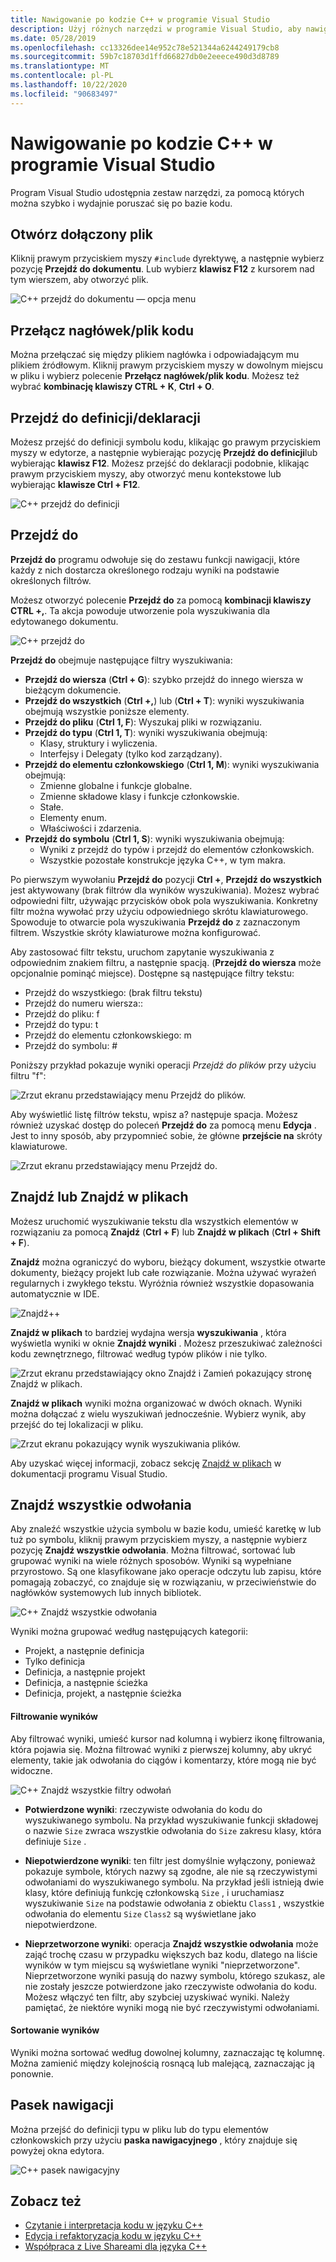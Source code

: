 ```yaml
---
title: Nawigowanie po kodzie C++ w programie Visual Studio
description: Użyj różnych narzędzi w programie Visual Studio, aby nawigować po kodzie bazowym języka C++.
ms.date: 05/28/2019
ms.openlocfilehash: cc13326dee14e952c78e521344a6244249179cb8
ms.sourcegitcommit: 59b7c18703d1ffd66827db0e2eeece490d3d8789
ms.translationtype: MT
ms.contentlocale: pl-PL
ms.lasthandoff: 10/22/2020
ms.locfileid: "90683497"
---
```

# <a name="navigate-c-code-in-visual-studio"></a>Nawigowanie po kodzie C++ w programie Visual Studio

Program Visual Studio udostępnia zestaw narzędzi, za pomocą których można szybko i wydajnie poruszać się po bazie kodu.

## <a name="open-an-included-file"></a>Otwórz dołączony plik

Kliknij prawym przyciskiem myszy `#include` dyrektywę, a następnie wybierz pozycję **Przejdź do dokumentu**. Lub wybierz **klawisz F12** z kursorem nad tym wierszem, aby otworzyć plik.

![C&#43;&#43; przejdź do dokumentu — opcja menu](../ide/media/go-to-document.png "Przejdź do dokumentu")

## <a name="toggle-headercode-file"></a>Przełącz nagłówek/plik kodu

Można przełączać się między plikiem nagłówka i odpowiadającym mu plikiem źródłowym. Kliknij prawym przyciskiem myszy w dowolnym miejscu w pliku i wybierz polecenie **Przełącz nagłówek/plik kodu**. Możesz też wybrać **kombinację klawiszy CTRL + K**, **Ctrl + O**.

## <a name="go-to-definitiondeclaration"></a>Przejdź do definicji/deklaracji

Możesz przejść do definicji symbolu kodu, klikając go prawym przyciskiem myszy w edytorze, a następnie wybierając pozycję **Przejdź do definicji**lub wybierając **klawisz F12**. Możesz przejść do deklaracji podobnie, klikając prawym przyciskiem myszy, aby otworzyć menu kontekstowe lub wybierając **klawisze Ctrl + F12**.

![C&#43;&#43; przejdź do definicji](../ide/media/go-to-def.png "Przejdź do definicji")

## <a name="go-to"></a>Przejdź do

**Przejdź do** programu odwołuje się do zestawu funkcji nawigacji, które każdy z nich dostarcza określonego rodzaju wyniki na podstawie określonych filtrów.

Możesz otworzyć polecenie **Przejdź do** za pomocą **kombinacji klawiszy CTRL +,**. Ta akcja powoduje utworzenie pola wyszukiwania dla edytowanego dokumentu.

![C&#43;&#43; przejdź do](../ide/media/go-to-cpp.png "Przejdź do")

**Przejdź do** obejmuje następujące filtry wyszukiwania:

- **Przejdź do wiersza** (**Ctrl + G**): szybko przejdź do innego wiersza w bieżącym dokumencie.
- **Przejdź do wszystkich** (**Ctrl +,**) lub (**Ctrl + T**): wyniki wyszukiwania obejmują wszystkie poniższe elementy.
- **Przejdź do pliku** (**Ctrl 1, F**): Wyszukaj pliki w rozwiązaniu.
- **Przejdź do typu** (**Ctrl 1, T**): wyniki wyszukiwania obejmują:
  - Klasy, struktury i wyliczenia.
  - Interfejsy i Delegaty (tylko kod zarządzany).
- **Przejdź do elementu członkowskiego** (**Ctrl 1, M**): wyniki wyszukiwania obejmują:
  - Zmienne globalne i funkcje globalne.
  - Zmienne składowe klasy i funkcje członkowskie.
  - Stałe.
  - Elementy enum.
  - Właściwości i zdarzenia.
- **Przejdź do symbolu** (**Ctrl 1, S**): wyniki wyszukiwania obejmują:
  - Wyniki z przejdź do typów i przejdź do elementów członkowskich.
  - Wszystkie pozostałe konstrukcje języka C++, w tym makra.

Po pierwszym wywołaniu **Przejdź do** pozycji **Ctrl +**, **Przejdź do wszystkich** jest aktywowany (brak filtrów dla wyników wyszukiwania). Możesz wybrać odpowiedni filtr, używając przycisków obok pola wyszukiwania. Konkretny filtr można wywołać przy użyciu odpowiedniego skrótu klawiaturowego. Spowoduje to otwarcie pola wyszukiwania **Przejdź do** z zaznaczonym filtrem. Wszystkie skróty klawiaturowe można konfigurować.

Aby zastosować filtr tekstu, uruchom zapytanie wyszukiwania z odpowiednim znakiem filtru, a następnie spacją. (**Przejdź do wiersza** może opcjonalnie pominąć miejsce). Dostępne są następujące filtry tekstu:

- Przejdź do wszystkiego: (brak filtru tekstu)
- Przejdź do numeru wiersza::
- Przejdź do pliku: f
- Przejdź do typu: t
- Przejdź do elementu członkowskiego: m
- Przejdź do symbolu: #

Poniższy przykład pokazuje wyniki operacji *Przejdź do plików* przy użyciu filtru "f":

![Zrzut ekranu przedstawiający menu Przejdź do plików.](../ide/media/vs2017-go-to-results.png "Przejdź do menu")

Aby wyświetlić listę filtrów tekstu, wpisz a? następuje spacja. Możesz również uzyskać dostęp do poleceń **Przejdź do** za pomocą menu **Edycja** . Jest to inny sposób, aby przypomnieć sobie, że główne **przejście na** skróty klawiaturowe.

![Zrzut ekranu przedstawiający menu Przejdź do.](../ide/media/go-to-menu-cpp.png "Przejdź do menu")

## <a name="find-or-find-in-files"></a>Znajdź lub Znajdź w plikach

Możesz uruchomić wyszukiwanie tekstu dla wszystkich elementów w rozwiązaniu za pomocą **Znajdź** (**Ctrl + F**) lub **Znajdź w plikach** (**Ctrl + Shift + F**).

**Znajdź** można ograniczyć do wyboru, bieżący dokument, wszystkie otwarte dokumenty, bieżący projekt lub całe rozwiązanie. Można używać wyrażeń regularnych i zwykłego tekstu. Wyróżnia również wszystkie dopasowania automatycznie w IDE.

![Znajdź&#43;&#43; ](../ide/media/find-cpp.png "Znajdowanie")

**Znajdź w plikach** to bardziej wydajna wersja **wyszukiwania** , która wyświetla wyniki w oknie **Znajdź wyniki** . Możesz przeszukiwać zależności kodu zewnętrznego, filtrować według typów plików i nie tylko.

![Zrzut ekranu przedstawiający okno Znajdź i Zamień pokazujący stronę Znajdź w plikach.](../ide/media/find-in-files-cpp.png "Znajdź w plikach")

**Znajdź w plikach** wyniki można organizować w dwóch oknach. Wyniki można dołączać z wielu wyszukiwań jednocześnie. Wybierz wynik, aby przejść do tej lokalizacji w pliku.

![Zrzut ekranu pokazujący wynik wyszukiwania plików.](../ide/media/vs2017-find-in-files-results.png "Znajdź w plikach")

Aby uzyskać więcej informacji, zobacz sekcję [Znajdź w plikach](/visualstudio/ide/find-in-files) w dokumentacji programu Visual Studio.

## <a name="find-all-references"></a>Znajdź wszystkie odwołania

Aby znaleźć wszystkie użycia symbolu w bazie kodu, umieść karetkę w lub tuż po symbolu, kliknij prawym przyciskiem myszy, a następnie wybierz pozycję **Znajdź wszystkie odwołania**. Można filtrować, sortować lub grupować wyniki na wiele różnych sposobów. Wyniki są wypełniane przyrostowo. Są one klasyfikowane jako operacje odczytu lub zapisu, które pomagają zobaczyć, co znajduje się w rozwiązaniu, w przeciwieństwie do nagłówków systemowych lub innych bibliotek.

![C&#43;&#43; Znajdź wszystkie odwołania](../ide/media/find-all-references-results-cpp.png "Znajdź wszystkie odwołania")

Wyniki można grupować według następujących kategorii:

- Projekt, a następnie definicja
- Tylko definicja
- Definicja, a następnie projekt
- Definicja, a następnie ścieżka
- Definicja, projekt, a następnie ścieżka

#### <a name="filter-results"></a>Filtrowanie wyników

Aby filtrować wyniki, umieść kursor nad kolumną i wybierz ikonę filtrowania, która pojawia się. Można filtrować wyniki z pierwszej kolumny, aby ukryć elementy, takie jak odwołania do ciągów i komentarzy, które mogą nie być widoczne.

![C&#43;&#43; Znajdź wszystkie filtry odwołań](../ide/media/find-all-references-filters-cpp.png "Filtry Znajdź wszystkie odwołania")

- **Potwierdzone wyniki**: rzeczywiste odwołania do kodu do wyszukiwanego symbolu. Na przykład wyszukiwanie funkcji składowej o nazwie `Size` zwraca wszystkie odwołania do `Size` zakresu klasy, która definiuje `Size` .

- **Niepotwierdzone wyniki**: ten filtr jest domyślnie wyłączony, ponieważ pokazuje symbole, których nazwy są zgodne, ale nie są rzeczywistymi odwołaniami do wyszukiwanego symbolu. Na przykład jeśli istnieją dwie klasy, które definiują funkcję członkowską `Size` , i uruchamiasz wyszukiwanie `Size` na podstawie odwołania z obiektu `Class1` , wszystkie odwołania do elementu `Size` `Class2` są wyświetlane jako niepotwierdzone.

- **Nieprzetworzone wyniki**: operacja **Znajdź wszystkie odwołania** może zająć trochę czasu w przypadku większych baz kodu, dlatego na liście wyników w tym miejscu są wyświetlane wyniki "nieprzetworzone". Nieprzetworzone wyniki pasują do nazwy symbolu, którego szukasz, ale nie zostały jeszcze potwierdzone jako rzeczywiste odwołania do kodu. Możesz włączyć ten filtr, aby szybciej uzyskiwać wyniki. Należy pamiętać, że niektóre wyniki mogą nie być rzeczywistymi odwołaniami.

#### <a name="sort-results"></a>Sortowanie wyników

Wyniki można sortować według dowolnej kolumny, zaznaczając tę kolumnę. Można zamienić między kolejnością rosnącą lub malejącą, zaznaczając ją ponownie.

## <a name="navigation-bar"></a>Pasek nawigacji

Można przejść do definicji typu w pliku lub do typu elementów członkowskich przy użyciu **paska nawigacyjnego** , który znajduje się powyżej okna edytora.

![C&#43;&#43; pasek nawigacyjny](../ide/media/navbar-cpp.png "Pasek nawigacji")

## <a name="see-also"></a>Zobacz też

- [Czytanie i interpretacja kodu w języku C++](read-and-understand-code-cpp.md)</br>
- [Edycja i refaktoryzacja kodu w języku C++](read-and-understand-code-cpp.md)</br>
- [Współpraca z Live Shareami dla języka C++](live-share-cpp.md)
